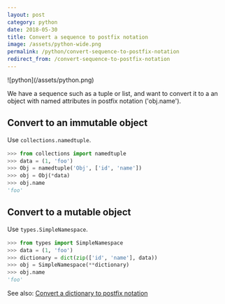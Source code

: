```yaml
---
layout: post
category: python
date: 2018-05-30
title: Convert a sequence to postfix notation
image: /assets/python-wide.png
permalink: /python/convert-sequence-to-postfix-notation
redirect_from: /convert-sequence-to-postfix-notation
---
```

<div class="wide-logos" markdown="1">
![python](/assets/python.png)
</div>

We have a sequence such as a tuple or list, and want to convert it to a an
object with named attributes in postfix notation ('obj.name').

## Convert to an immutable object

Use `collections.namedtuple`.

```python
>>> from collections import namedtuple
>>> data = (1, 'foo')
>>> Obj = namedtuple('Obj', ['id', 'name'])
>>> obj = Obj(*data)
>>> obj.name
'foo'
```

## Convert to a mutable object

Use `types.SimpleNamespace`.

```python
>>> from types import SimpleNamespace
>>> data = (1, 'foo')
>>> dictionary = dict(zip(['id', 'name'], data))
>>> obj = SimpleNamespace(**dictionary)
>>> obj.name
'foo'
```

See also: [Convert a dictionary to postfix notation](/python/convert-dict-to-postfix-notation)
